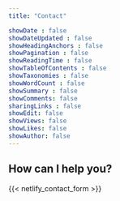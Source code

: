 ```yaml
---
title: "Contact"

showDate : false
showDateUpdated : false
showHeadingAnchors : false
showPagination : false
showReadingTime : false
showTableOfContents : false
showTaxonomies : false 
showWordCount : false
showSummary : false
showComments: false
sharingLinks : false
showEdit: false
showViews: false
showLikes: false
showAuthor: false
---
```


## How can I help you?

{{< netlify_contact_form >}}
